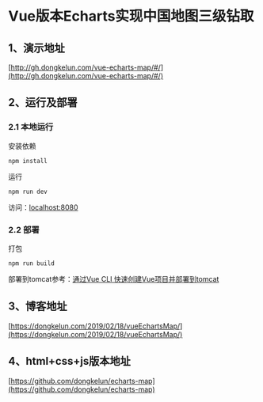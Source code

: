 # Vue版本Echarts实现中国地图三级钻取

## 1、演示地址
[http://gh.dongkelun.com/vue-echarts-map/#/](http://gh.dongkelun.com/vue-echarts-map/#/)

## 2、运行及部署

### 2.1 本地运行
安装依赖

```
npm install
```
运行
```
npm run dev
```
访问：[localhost:8080](localhost:8080)
### 2.2 部署
打包
```
npm run build
```
部署到tomcat参考：[通过Vue CLI 快速创建Vue项目并部署到tomcat](https://dongkelun.com/2018/11/19/vueCliCreateProject/)


## 3、博客地址
[https://dongkelun.com/2019/02/18/vueEchartsMap/](https://dongkelun.com/2019/02/18/vueEchartsMap/)

## 4、html+css+js版本地址
[https://github.com/dongkelun/echarts-map](https://github.com/dongkelun/echarts-map)


